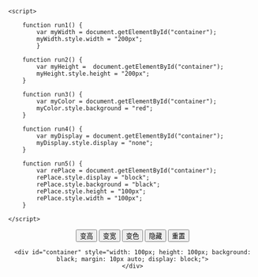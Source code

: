 <!DOCTYPE html>
<html lang="en">
<head>
    <meta charset="UTF-8">
    <title>test1</title>
    
    <script>
    
        function run1() {
            var myWidth = document.getElementById("container");
            myWidth.style.width = "200px";
            }

        function run2() {
            var myHeight =  document.getElementById("container");
            myHeight.style.height = "200px";
        }

        function run3() {
            var myColor = document.getElementById("container");
            myColor.style.background = "red";
        }

        function run4() {
            var myDisplay = document.getElementById("container");
            myDisplay.style.display = "none";
        }

        function run5() {
            var rePlace = document.getElementById("container");
            rePlace.style.display = "block";
            rePlace.style.background = "black";
            rePlace.style.height = "100px";
            rePlace.style.width = "100px";
        }
        
    </script>
</head>
<body>
<div id="outer" style="width: 500px; margin: 0 auto; padding: 0; text-align: center;">
    <input type="button" value="变高" onclick="run1()"/>
    <input type="button" value="变宽" onclick="run2()"/>
    <input type="button" value="变色" onclick="run3()"/>
    <input type="button" value="隐藏" onclick="run4()"/>
    <input type="button" value="重置" onclick="run5()"/>

    <div id="container" style="width: 100px; height: 100px; background: black; margin: 10px auto; display: block;">
    </div>
</div>
</body>
</html>
